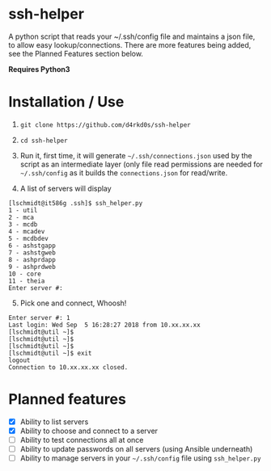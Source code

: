 # ssh-helper
A python script that reads your ~/.ssh/config file and maintains a json file, to allow easy lookup/connections. There are more features being added, see the Planned Features section below.

**Requires Python3**

# Installation / Use

1. `git clone https://github.com/d4rkd0s/ssh-helper`

2. `cd ssh-helper`

3. Run it, first time, it will generate `~/.ssh/connections.json` used by the script as an intermediate layer (only file read permissions are needed for `~/.ssh/config` as it builds the `connections.json` for read/write.

4. A list of servers will display

```
[lschmidt@it586g .ssh]$ ssh_helper.py 
1 - util
2 - mca
3 - mcdb
4 - mcadev
5 - mcdbdev
6 - ashstgapp
7 - ashstgweb
8 - ashprdapp
9 - ashprdweb
10 - core
11 - theia
Enter server #: 
```

5. Pick one and connect, Whoosh!

```
Enter server #: 1
Last login: Wed Sep  5 16:28:27 2018 from 10.xx.xx.xx
[lschmidt@util ~]$ 
[lschmidt@util ~]$ 
[lschmidt@util ~]$ 
[lschmidt@util ~]$ exit
logout
Connection to 10.xx.xx.xx closed.
```

# Planned features

- [X] Ability to list servers
- [X] Ability to choose and connect to a server
- [ ] Ability to test connections all at once
- [ ] Ability to update passwords on all servers (using Ansible underneath)
- [ ] Ability to manage servers in your `~/.ssh/config` file using `ssh_helper.py`
